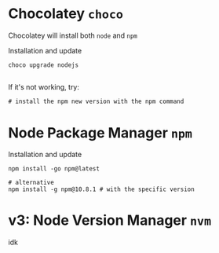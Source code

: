 # Chocolatey `choco`
Chocolatey will install both `node` and `npm`

Installation and update
```shell
choco upgrade nodejs
```

##
If it's not working, try:
```shell
# install the npm new version with the npm command
```

# Node Package Manager `npm`
Installation and update
```shell
npm install -go npm@latest

# alternative
npm install -g npm@10.8.1 # with the specific version 
```


# v3: Node Version Manager `nvm`
idk
